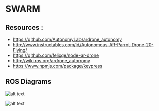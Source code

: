 # SWARM

## Resources :
* https://github.com/AutonomyLab/ardrone_autonomy
* http://www.instructables.com/id/Autonomous-AR-Parrot-Drone-20-Flying/
* https://github.com/felixge/node-ar-drone
* http://wiki.ros.org/ardrone_autonomy
* https://www.npmjs.com/package/keypress

## ROS Diagrams

![alt text][logo]

[logo]: https://github.com/davidhudsont/SWARM/tree/master/Images/Master_1_Ardrone.PNG "1 Ardrone"

![alt text][logo2]

[logo2]: https://github.com/davidhudsont/SWARM/tree/master/Images/Master_2_Ardrone.PNG "2 Ardrones"
